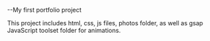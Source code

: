 --My first portfolio project

This project includes html, css, js files, photos folder, as well as gsap JavaScript toolset folder for animations.
